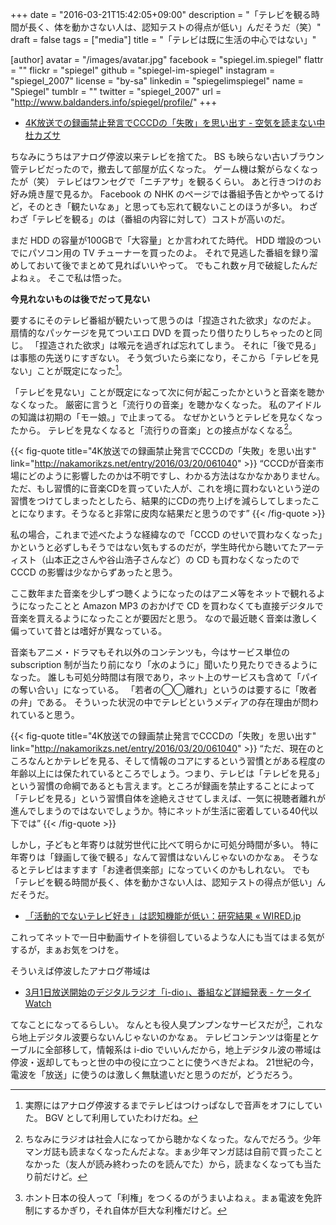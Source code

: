 +++
date = "2016-03-21T15:42:05+09:00"
description = "「テレビを観る時間が長く、体を動かさない人は、認知テストの得点が低い」んだそうだ（笑）"
draft = false
tags = ["media"]
title = "「テレビは既に生活の中心ではない」"

[author]
  avatar = "/images/avatar.jpg"
  facebook = "spiegel.im.spiegel"
  flattr = ""
  flickr = "spiegel"
  github = "spiegel-im-spiegel"
  instagram = "spiegel_2007"
  license = "by-sa"
  linkedin = "spiegelimspiegel"
  name = "Spiegel"
  tumblr = ""
  twitter = "spiegel_2007"
  url = "http://www.baldanders.info/spiegel/profile/"
+++

- [4K放送での録画禁止発言でCCCDの「失敗」を思い出す - 空気を読まない中杜カズサ](http://nakamorikzs.net/entry/2016/03/20/061040)

ちなみにうちはアナログ停波以来テレビを捨てた。
BS も映らない古いブラウン管テレビだったので，撤去して部屋が広くなった。
ゲーム機は繋がらなくなったが（笑） テレビはワンセグで「ニチアサ」を観るくらい。
あと行きつけのお好み焼き屋で見るか。
Facebook の NHK のページでは番組予告とかやってるけど，そのとき「観たいなぁ」と思っても忘れて観ないことのほうが多い。
わざわざ「テレビを観る」のは（番組の内容に対して）コストが高いのだ。

まだ HDD の容量が100GBで「大容量」とか言われてた時代。
HDD 増設のついでにパソコン用の TV チューナーを買ったのよ。
それで見逃した番組を録り溜めしておいて後でまとめて見ればいいやって。
でもこれ数ヶ月で破綻したんだよねぇ。
そこで私は悟った。

**今見れないものは後でだって見ない**

要するにそのテレビ番組が観たいって思うのは「捏造された欲求」なのだよ。
扇情的なパッケージを見てついエロ DVD を買ったり借りたりしちゃったのと同じ。
「捏造された欲求」は喉元を過ぎれば忘れてしまう。
それに「後で見る」は事態の先送りにすぎない。
そう気づいたら楽になり，そこから「テレビを見ない」ことが既定になった[^1]。

[^1]: 実際にはアナログ停波するまでテレビはつけっぱなしで音声をオフにしていた。 BGV として利用していたわけだね。

「テレビを見ない」ことが既定になって次に何が起こったかというと音楽を聴かなくなった。
厳密に言うと「流行りの音楽」を聴かなくなった。
私のアイドルの知識は初期の「モー娘。」で止まってる。
なぜかというとテレビを見なくなったから。
テレビを見なくなると「流行りの音楽」との接点がなくなる[^r]。

[^r]: ちなみにラジオは社会人になってから聴かなくなった。なんでだろう。少年マンガ誌も読まなくなったんだよな。まぁ少年マンガ誌は自前で買ったことなかった（友人が読み終わったのを読んでた）から，読まなくなっても当たり前だけど。

{{< fig-quote title="4K放送での録画禁止発言でCCCDの「失敗」を思い出す" link="http://nakamorikzs.net/entry/2016/03/20/061040" >}}
<q>CCCDが音楽市場にどのように影響したのかは不明ですし、わかる方法はなかなかありません。ただ、もし習慣的に音楽CDを買っていた人が、これを境に買わないという逆の習慣をつけてしまったとしたら、結果的にCDの売り上げを減らしてしまったことになります。そうなると非常に皮肉な結果だと思うのです</q>
{{< /fig-quote >}}

私の場合，これまで述べたような経緯なので「CCCD のせいで買わなくなった」かというと必ずしもそうではない気もするのだが，学生時代から聴いてたアーティスト（山本正之さんや谷山浩子さんなど）の CD も買わなくなったので CCCD の影響は少なからずあったと思う。

ここ数年また音楽を少しずつ聴くようになったのはアニメ等をネットで観れるようになったことと Amazon MP3 のおかげで CD を買わなくても直接デジタルで音楽を買えるようになったことが要因だと思う。
なので最近聴く音楽は激しく偏っていて昔とは嗜好が異なっている。

音楽もアニメ・ドラマもそれ以外のコンテンツも，今はサービス単位の subscription 制が当たり前になり「水のように」聞いたり見たりできるようになった。
誰しも可処分時間は有限であり，ネット上のサービスも含めて「パイの奪い合い」になっている。
「若者の◯◯離れ」というのは要するに「敗者の弁」である。
そういった状況の中でテレビというメディアの存在理由が問われていると思う。

{{< fig-quote title="4K放送での録画禁止発言でCCCDの「失敗」を思い出す" link="http://nakamorikzs.net/entry/2016/03/20/061040" >}}
<q>ただ、現在のところなんとかテレビを見る、そして情報のコアにするという習慣とがある程度の年齢以上には保たれているところでしょう。つまり、テレビは「テレビを見る」という習慣の命綱であるとも言えます。ところが録画を禁止することによって「テレビを見る」という習慣自体を途絶えさせてしまえば、一気に視聴者離れが進んでしまうのではないでしょうか。特にネットが生活に密着している40代以下では</q>
{{< /fig-quote >}}

しかし，子どもと年寄りは就労世代に比べて明らかに可処分時間が多い。
特に年寄りは「録画して後で観る」なんて習慣はないんじゃないのかなぁ。
そうなるとテレビはますます「お達者倶楽部」になっていくのかもしれない。
でも「テレビを観る時間が長く、体を動かさない人は、認知テストの得点が低い」んだそうだ。

- [「活動的でないテレビ好き」は認知機能が低い：研究結果 « WIRED.jp](http://wired.jp/2016/02/25/tv-binging-exercise-skipping-poor-cognitive-function/)

これってネットで一日中動画サイトを徘徊しているような人にも当てはまる気がするが，まぁお気をつけを。

そういえば停波したアナログ帯域は

- [3月1日放送開始のデジタルラジオ「i-dio」、番組など詳細発表 - ケータイ Watch](http://k-tai.impress.co.jp/docs/news/20160229_745943.html)

てなことになってるらしい。
なんとも役人臭プンプンなサービスだが[^id]，これなら地上デジタル波要らないんじゃないのかなぁ。
テレビコンテンツは衛星とケーブルに全部移して，情報系は i-dio でいいんだから，地上デジタル波の帯域は停波・返却してもっと世の中の役に立つことに使うべきだよね。
21世紀の今，電波を「放送」に使うのは激しく無駄遣いだと思うのだが，どうだろう。

[^id]: ホント日本の役人って「利権」をつくるのがうまいよねぇ。まぁ電波を免許制にするかぎり，それ自体が巨大な利権だけど。
